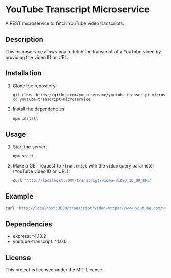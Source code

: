 # YouTube Transcript Microservice

A REST microservice to fetch YouTube video transcripts.

## Description

This microservice allows you to fetch the transcript of a YouTube video by providing the video ID or URL.

## Installation

1. Clone the repository:
    ```sh
    git clone https://github.com/yourusername/youtube-transcript-microservice.git
    cd youtube-transcript-microservice
    ```

2. Install the dependencies:
    ```sh
    npm install
    ```

## Usage

1. Start the server:
    ```sh
    npm start
    ```

2. Make a GET request to `/transcript` with the `video` query parameter (YouTube video ID or URL):
    ```sh
    curl "http://localhost:3000/transcript?video=VIDEO_ID_OR_URL"
    ```

## Example

```sh
curl "http://localhost:3000/transcript?video=https://www.youtube.com/watch?v=dQw4w9WgXcQ"
```

## Dependencies

- express: ^4.18.2
- youtube-transcript: ^1.0.0

## License

This project is licensed under the MIT License.
